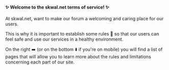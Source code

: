 #### ✨ Welcome to the skwal.net terms of service! ✨

At skwal.net, want to make our forum a welcoming and caring place for our users.

This is why it is important to establish some rules 📜 so that our users can feel safe and use our services in a healthy environment.

On the right ➡️ (or on the bottom ⬇️ if you're on mobile) you will find a list of pages that will allow you to learn more about the rules and limitations concerning each part of our site.